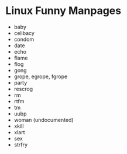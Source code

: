 # Linux Funny Manpages

- baby
- celibacy
- condom
- date
- echo
- flame
- flog
- gong
- grope, egrope, fgrope
- party
- rescrog
- rm
- rtfm
- tm
- uubp
- woman (undocumented)
- xkill
- xlart
- sex
- strfry
